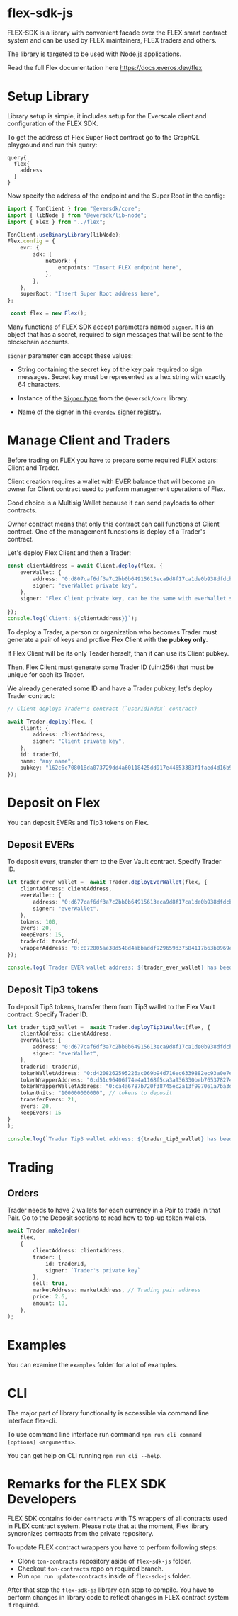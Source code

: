 # flex-sdk-js

FLEX-SDK is a library with convenient facade over the FLEX smart contract system
and can be used by FLEX maintainers, FLEX traders and others.

The library is targeted to be used with Node.js applications.

Read the full Flex documentation here https://docs.everos.dev/flex

# Setup Library

Library setup is simple, it includes setup for the Everscale client and configuration of the FLEX SDK.

To get the address of Flex Super Root contract go to the GraphQL playground and run this query:

```
query{
  flex{
    address
  }
}
```
Now specify the address of the endpoint and the Super Root in the config:

```ts
import { TonClient } from "@eversdk/core";
import { libNode } from "@eversdk/lib-node";
import { Flex } from "../flex";

TonClient.useBinaryLibrary(libNode);
Flex.config = {
    evr: {
        sdk: {
            network: {
                endpoints: "Insert FLEX endpoint here",
            },
        },
    },
    superRoot: "Insert Super Root address here",
};

 const flex = new Flex();

```

Many functions of FLEX SDK accept parameters named `signer`.
It is an object that has a secret, required to sign messages that will be sent to the blockchain accounts.

`signer` parameter can accept these values:

- String containing the secret key of the key pair required to sign messages.
  Secret key must be represented as a hex string with exactly 64 characters.
  
- Instance of the [`Signer` type](https://docs.everos.dev/ever-sdk/reference/types-and-methods/mod_abi#signer) from the `@eversdk/core` library. 

- Name of the signer in the [`everdev` signer registry](https://github.com/tonlabs/everdev/blob/main/docs/command-line-interface/signer-tool.md).

# Manage Client and Traders

Before trading on FLEX you have to prepare some required FLEX actors: Client and Trader.

Client creation requires a wallet with EVER balance that will become an owner
for Client contract used to perform management operations of Flex. 

Good choice is a Multisig Wallet because it can send payloads to other contracts. 

Owner contract means that only this contract can call functions of Client contract. 
One of the management funcstions is deploy of a Trader's contract.

Let's deploy Flex Client and then a Trader: 

```ts
const clientAddress = await Client.deploy(flex, {
    everWallet: {
        address: "0:d807caf6df3a7c2bb0b64915613eca9d8f17ca1de0b938dfdcbb9b4ff30c4526",
        signer: "everWallet private key",
    },
    signer: "Flex Client private key, can be the same with everWallet signer",
    
});
console.log(`Client: ${clientAddress}}`);
```

To deploy a Trader, a person or organization who becomes Trader must generate a pair of keys and profive Flex Client with
**the pubkey only**.

If Flex Client will be its only Teader herself, than it can use its Client pubkey. 

Then, Flex Client must generate some Trader ID (uint256) that must be unique for each its Trader. 


We already generated some ID and have a Trader pubkey, let's deploy Trader contract:

```ts
// Client deploys Trader's contract (`userIdIndex` contract)

await Trader.deploy(flex, {
    client: {
        address: clientAddress,
        signer: "Client private key",
    },
    id: traderId,
    name: "any name",
    pubkey: "162c6c708018da073729dd4a60118425dd917e44653383f1faed4d16b94af30b" // Trader's pubkey
});

```

# Deposit on Flex

You can deposit EVERs and Tip3 tokens on Flex.

## Deposit EVERs

To deposit evers, transfer them to the Ever Vault contract. Specify Trader ID.

```ts
let trader_ever_wallet =  await Trader.deployEverWallet(flex, {
    clientAddress: clientAddress,
    everWallet: {
        address: "0:d677caf6df3a7c2bb0b64915613eca9d8f17ca1de0b938dfdcbb9b4ff30c4526",
        signer: "everWallet",
    },
    tokens: 100,
    evers: 20,
    keepEvers: 15,
    traderId: traderId,
    wrapperAddress: "0:c072805ae38d548d4abbaddf929659d37584117b63b0969eb3f812c6252b12fb", // EVER wrapper address
});

console.log(`Trader EVER wallet address: ${trader_ever_wallet} has beed topped-up.`);

```

## Deposit Tip3 tokens

To deposit Tip3 tokens, transfer them from Tip3 wallet to the Flex Vault contract.
Specify Trader ID. 

```ts
let trader_tip3_wallet =  await Trader.deployTip31Wallet(flex, {
    clientAddress: clientAddress, 
    everWallet: {
        address: "0:d677caf6df3a7c2bb0b64915613eca9d8f17ca1de0b938dfdcbb9b4ff30c4526",
        signer: "everWallet",
    },
    traderId: traderId,
    tokenWalletAddress: "0:d4208262595226ac069b94d716ec6339882ec93a0e7e254186f3eb77b7d34c4b", // tip3 wallet owned by everWallet
    tokenWrapperAddress: "0:d51c96406f74e4a1168f5ca3a936330beb7653782743cdce23c11d285c92f9ca", // Token Wrapper address on Flex
    tokenWrapperWalletAddress: "0:ca4a6787b720f38745ec2a13f997061a7ba3dfa2e9b4432771a9cf61ea6ac984", // tip3 vault contract of the Token Wrapper
    tokenUnits: "100000000000", // tokens to deposit
    transferEvers: 21,
    evers: 20,
    keepEvers: 15
}
);

console.log(`Trader Tip3 wallet address: ${trader_tip3_wallet} has beed topped-up.`);

```

# Trading

## Orders

Trader needs to have 2 wallets for each currency in a Pair to trade in that Pair. 
Go to the Deposit sections to read how to top-up token wallets.

```ts
await Trader.makeOrder(
    flex,
    {
        clientAddress: clientAddress,
        trader: {
            id: traderId,
            signer: `Trader's private key`
        },
        sell: true,
        marketAddress: marketAddress, // Trading pair address
        price: 2.6,
        amount: 18,
    },
);
```

# Examples

You can examine the `examples` folder for a lot of examples. 

# CLI

The major part of library functionality is accessible via command line interface flex-cli.

To use command line interface run command `npm run cli command [options] <arguments>`.

You can get help on CLI running `npm run cli --help`.

# Remarks for the FLEX SDK Developers

FLEX SDK contains folder `contracts` with TS wrappers of all contracts used in 
FLEX contract system. 
Please note that at the moment, Flex library syncronizes contracts from the private repository. 

To update FLEX contract wrappers you have to perform following steps:

- Clone `ton-contracts` repository aside of `flex-sdk-js` folder.
- Checkout `ton-contracts` repo on required branch.
- Run `npm run update-contracts` inside of `flex-sdk-js` folder.

After that step the `flex-sdk-js` library can stop to compile.
You have to perform changes in library code to reflect changes in 
FLEX contract system if required.



